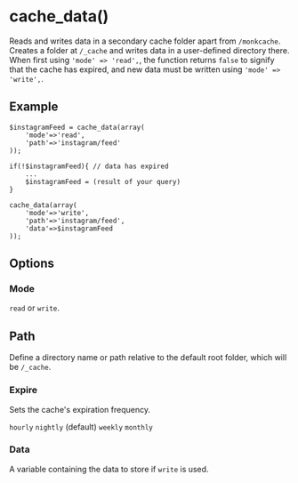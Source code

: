 # cache_data()

Reads and writes data in a secondary cache folder apart from `/monkcache`. Creates a folder at `/_cache` and writes data in a user-defined directory there. When first using `'mode' => 'read',`, the function returns `false` to signify that the cache has expired, and new data must be written using `'mode' => 'write',`. 

## Example

```
$instagramFeed = cache_data(array(
	'mode'=>'read',
	'path'=>'instagram/feed'
));

if(!$instagramFeed){ // data has expired
	...
	$instagramFeed = (result of your query) 
}

cache_data(array(
	'mode'=>'write',
	'path'=>'instagram/feed',
	'data'=>$instagramFeed
));

```

## Options

### Mode

`read` or `write`.

## Path

Define a directory name or path relative to the default root folder, which will be `/_cache`.

### Expire

Sets the cache's expiration frequency. 

`hourly`
`nightly` (default)
`weekly`
`monthly`

### Data

A variable containing the data to store if `write` is used.
